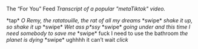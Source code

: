 The “For You” Feed
*Transcript of a popular "metaTiktok" video.*

\*tap\* *O Remy, the ratatouille, the rat of all my dreams* \*swipe\* *shake it up, so shake it up* \*swipe\* *Wet ass p\*ssy* \*swipe\* *going under and this time I need somebody to save me* \*swipe\* fuck I need to use the bathroom *the planet is dying* \*swipe\* ughhhh it can’t wait *click*
